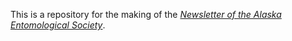 This is a repository for the making of the *[Newsletter of the Alaska Entomological Society](http://www.akentsoc.org/newsletter-php)*.